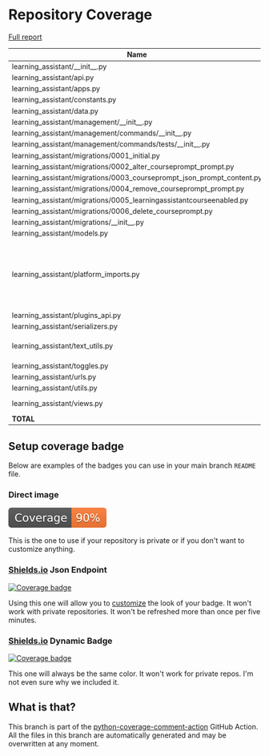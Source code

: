 # Repository Coverage

[Full report](https://htmlpreview.github.io/?https://github.com/edx/learning-assistant/blob/python-coverage-comment-action-data/htmlcov/index.html)

| Name                                                                        |    Stmts |     Miss |   Branch |   BrPart |   Cover |   Missing |
|---------------------------------------------------------------------------- | -------: | -------: | -------: | -------: | ------: | --------: |
| learning\_assistant/\_\_init\_\_.py                                         |        2 |        0 |        0 |        0 |    100% |           |
| learning\_assistant/api.py                                                  |       74 |        0 |       12 |        0 |    100% |           |
| learning\_assistant/apps.py                                                 |        4 |        0 |        0 |        0 |    100% |           |
| learning\_assistant/constants.py                                            |        5 |        0 |        0 |        0 |    100% |           |
| learning\_assistant/data.py                                                 |        6 |        0 |        2 |        0 |    100% |           |
| learning\_assistant/management/\_\_init\_\_.py                              |        0 |        0 |        0 |        0 |    100% |           |
| learning\_assistant/management/commands/\_\_init\_\_.py                     |        0 |        0 |        0 |        0 |    100% |           |
| learning\_assistant/management/commands/tests/\_\_init\_\_.py               |        0 |        0 |        0 |        0 |    100% |           |
| learning\_assistant/migrations/0001\_initial.py                             |        8 |        0 |        0 |        0 |    100% |           |
| learning\_assistant/migrations/0002\_alter\_courseprompt\_prompt.py         |        4 |        0 |        0 |        0 |    100% |           |
| learning\_assistant/migrations/0003\_courseprompt\_json\_prompt\_content.py |        4 |        0 |        0 |        0 |    100% |           |
| learning\_assistant/migrations/0004\_remove\_courseprompt\_prompt.py        |        4 |        0 |        0 |        0 |    100% |           |
| learning\_assistant/migrations/0005\_learningassistantcourseenabled.py      |        7 |        0 |        0 |        0 |    100% |           |
| learning\_assistant/migrations/0006\_delete\_courseprompt.py                |        4 |        0 |        0 |        0 |    100% |           |
| learning\_assistant/migrations/\_\_init\_\_.py                              |        0 |        0 |        0 |        0 |    100% |           |
| learning\_assistant/models.py                                               |        6 |        0 |        0 |        0 |    100% |           |
| learning\_assistant/platform\_imports.py                                    |       29 |       21 |        0 |        0 |     28% |12-19, 25-26, 32-33, 39-40, 46-47, 58-59, 70-71, 86-87 |
| learning\_assistant/plugins\_api.py                                         |       16 |        0 |        2 |        0 |    100% |           |
| learning\_assistant/serializers.py                                          |        9 |        0 |        2 |        0 |    100% |           |
| learning\_assistant/text\_utils.py                                          |       32 |        2 |        4 |        1 |     86% |42->exit, 47-48 |
| learning\_assistant/toggles.py                                              |       10 |        5 |        0 |        0 |     50% |     23-27 |
| learning\_assistant/urls.py                                                 |        5 |        0 |        0 |        0 |    100% |           |
| learning\_assistant/utils.py                                                |       54 |        0 |        6 |        0 |    100% |           |
| learning\_assistant/views.py                                                |       54 |        4 |        6 |        0 |     93% |19-20, 50-51 |
|                                                                   **TOTAL** |  **337** |   **32** |   **34** |    **1** | **91%** |           |


## Setup coverage badge

Below are examples of the badges you can use in your main branch `README` file.

### Direct image

[![Coverage badge](https://raw.githubusercontent.com/edx/learning-assistant/python-coverage-comment-action-data/badge.svg)](https://htmlpreview.github.io/?https://github.com/edx/learning-assistant/blob/python-coverage-comment-action-data/htmlcov/index.html)

This is the one to use if your repository is private or if you don't want to customize anything.

### [Shields.io](https://shields.io) Json Endpoint

[![Coverage badge](https://img.shields.io/endpoint?url=https://raw.githubusercontent.com/edx/learning-assistant/python-coverage-comment-action-data/endpoint.json)](https://htmlpreview.github.io/?https://github.com/edx/learning-assistant/blob/python-coverage-comment-action-data/htmlcov/index.html)

Using this one will allow you to [customize](https://shields.io/endpoint) the look of your badge.
It won't work with private repositories. It won't be refreshed more than once per five minutes.

### [Shields.io](https://shields.io) Dynamic Badge

[![Coverage badge](https://img.shields.io/badge/dynamic/json?color=brightgreen&label=coverage&query=%24.message&url=https%3A%2F%2Fraw.githubusercontent.com%2Fedx%2Flearning-assistant%2Fpython-coverage-comment-action-data%2Fendpoint.json)](https://htmlpreview.github.io/?https://github.com/edx/learning-assistant/blob/python-coverage-comment-action-data/htmlcov/index.html)

This one will always be the same color. It won't work for private repos. I'm not even sure why we included it.

## What is that?

This branch is part of the
[python-coverage-comment-action](https://github.com/marketplace/actions/python-coverage-comment)
GitHub Action. All the files in this branch are automatically generated and may be
overwritten at any moment.